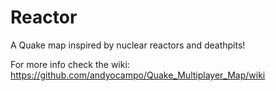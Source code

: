 # Reactor
 A Quake map inspired by nuclear reactors and deathpits!

For more info check the wiki: https://github.com/andyocampo/Quake_Multiplayer_Map/wiki
